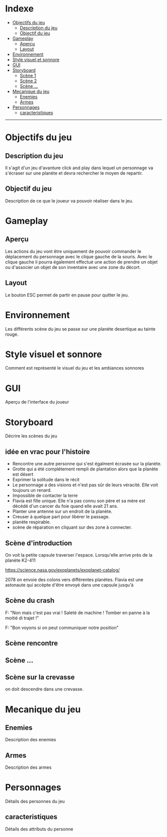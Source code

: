 
# Indexe

- [Objectifs du jeu](#objectifs-du-jeu)
  - [Description du jeu](#description-du-jeu)
  - [Objectif du jeu](#objectif-du-jeu)
- [Gameplay](#gameplay)
  - [Aperçu](#aperu)
  - [Layout](#layout)
- [Environnement](#environnement)
- [Style visuel et sonnore](#style-visuel-et-sonnore)
- [GUI](#gui)
- [Storyboard](#storyboard)
  - [Scène 1](#scne-1)
  - [Scène 2](#scne-2)
  - [Scène ...](#scne-)
- [Mecanique du jeu](#mecanique-du-jeu)
  - [Enemies](#enemies)
  - [Armes](#armes)
- [Personnages](#personnages)
  - [caracteristiques](#caracteristiques)

---

# Objectifs du jeu 

## Description du jeu

Il s'agit d'un jeu  d'avanture click and play dans lequel un personnage va s'écraser sur une planète et devra rechercher le moyen de repartir.

## Objectif du jeu

Description de ce que le joueur va pouvoir réaliser dans le jeu.

# Gameplay

## Aperçu

Les actions du jeu vont être uniquement de pouvoir commander le déplacement du personnage avec le clique gauche de la souris. Avec le clique gauche il pourra également effectué une action de prendre un objet ou d'associer un  objet de son inventaire avec une zone du décort. 

## Layout

Le bouton ESC permet de partir en pause pour quitter le jeu.

# Environnement

Les différents scène du jeu se passe sur une planète desertique au tainte rouge.

# Style visuel et sonnore

Comment est représenté le visuel du jeu et les ambiances sonnores

# GUI

Aperçu de l'interface du joueur

# Storyboard

Décrire les scènes du jeu

## idée en vrac pour l'histoire

- Rencontre une autre personne qui s'est égalment écrasée sur la planète.
- Grotte qui a été complétement rempli de plantation alors que la planète est désert
- Exprimer la solitude dans le récit
- Le personnage a des visions et n'est pas sûr de leurs véracité. Elle voit toujours un renard.
- Impossible de contacter la terre
- Flavia est fille unique. Elle n'a pas connu son père et sa mère est décédé d'un cancer du foie quand elle avait 21 ans. 
- Planter une antenne sur un endroit de la planète.
- Creuser à quelque part pour libérer le passage.
- planète respirable.
- scène de réparation en cliquant sur des zone à connecter.
 

## Scène d'introduction

On voit la petite capsule traverser l'espace. Lorsqu'elle arrive près de la planète K2-411

https://science.nasa.gov/exoplanets/exoplanet-catalog/

2078 on envoie des colons vers différentes planètes. Flavia est une astonaute qui accèpte d'être envoyé dans une capsule jusqu'à 

## Scène du crash

F: "Non mais c'est pas vrai ! Saleté de machine ! Tomber en panne à la moitié di trajet !"

F: "Bon voyons si on peut communiquer notre position"




## Scène rencontre



## Scène ...

## Scène sur la crevasse

on doit descendre dans une crevasse. 

# Mecanique du jeu

## Enemies

Description des enemies

## Armes

Description des armes

# Personnages

Détails des personnes du jeu

## caracteristiques

Détails des attributs du personne









